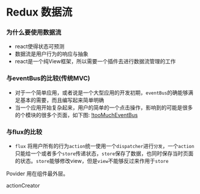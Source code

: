 # Redux 数据流
### 为什么要使用数据流
* react使得状态可预测
* 数据流是用户行为的响应与抽象
* react是一个纯View框架，所以需要一个插件去进行数据流管理的工作

### 与eventBus的比较(传统MVC)
* 对于一个简单应用，或者说是一个大型应用的开发初期，`eventBus`的确能够满足基本的需要，而且编写起来简单明确
* 当一个应用开始复杂起来，用户的简单的一个点击操作，影响到的可能是很多的个模块的很多个页面，如下图:
[!tooMuchEventBus](../blog_assets/eventBus.png)

### 与flux的比较
* `flux` 将用户所有的行为`action`统一使用一个`dispatcher`进行`分发`，一个`action`只能给一个或者多个`store`传递状态，`store`保存了数据，也同时保存当时页面的状态。`store`能够修改view，但是`view`不能够反过来作用于`store`




Povider 用在组件最外层。 

actionCreator
